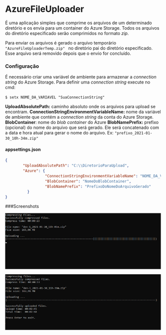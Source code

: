 # AzureFileUploader

É uma aplicação simples que comprime os arquivos de um determinado diretório e os envia para um container do Azure Storage. Todos os arquivos do diretório especificado serão comprimidos no formato *zip*.

Para enviar os arquivos é gerado o arquivo temporário ```"AzureFileUploaderTemp.zip" ``` no diretório pai do diretório especificado. Esse arquivo será removido depois que o envio for concluído.

### Configuração

É necessário criar uma variável de ambiente para armazenar a *connection string* do Azure Storage. Para definir uma *connection string* execute no cmd:

`$ setx NOME_DA_VARIAVEL "SuaConnectionString"`


**UploadAbsolutePath:** caminho absoluto onde os arquivos para upload se encontram.
**ConnectionStringEnvironmentVariableName:** nome da variável de ambiente que contém a *connection string* da conta do Azure Storage.
**BlobContainer**: nome do *blob container* do Azure
**BlobNamePrefix:** prefixo (opcional) do nome do arquivo que será gerado. Ele será concatenado com a data e hora atual para gerar o nome do arquivo. Ex: ```"prefixo_2021-01-30_10h-34m.zip"```  

#### appsettings.json

```json
{
        "UploadAbsolutePath": "C:\\DiretorioParaUpload",
        "Azure": {
                  "ConnectionStringEnvironmentVariableName": "NOME_DA_VARIAVEL",
                  "BlobContainer": "NomeDoBlobContainer",
                  "BlobNamePrefix": "PrefixoDoNomeDoArquivoGerado"
          }
}
```
###Screenshots

[![](https://raw.githubusercontent.com/SylvesterH13/AzureFileUploader/master/screenshots/screenshot1.png "asdfsdf")](https://raw.githubusercontent.com/SylvesterH13/AzureFileUploader/master/screenshots/screenshot1.png "asdfsdf")

[![](https://github.com/SylvesterH13/AzureFileUploader/blob/master/screenshots/screenshot2.png?raw=true)](https://github.com/SylvesterH13/AzureFileUploader/blob/master/screenshots/screenshot2.png?raw=true)
